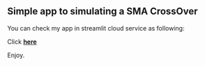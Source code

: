 ## Simple app to simulating a SMA CrossOver

You can check my app in streamlit cloud service as following:

Click [**here**](https://sandrogouveia-streamlit-app---stockanalysis-main-lateral-zts1sc.streamlitapp.com/)

Enjoy.
